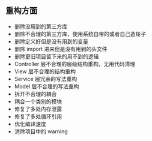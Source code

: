 ## 重构方面

- 删除没用到的第三方库
- 删除不合理的第三方库，使用系统自带的或者自己造轮子
- 删除定义好但是没有用到的变量
- 删除 import 进来但是没有用到的头文件
- 删除更旧项目留下来的用不到的逻辑
- Controller 层不合理的层级结构重构，无用代码清理
- View 层不合理的结构重构
- Service 层冗余的写法重构
- Model 层不合理的写法重构
- 拆开不合理的耦合
- 耦合一个类别的模块
- 修复了多处内存泄露
- 修复了多处循环引用
- 优化编译速度
- 消除项目中的 warning





